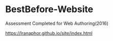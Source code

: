 # BestBefore-Website
Assessment Completed for Web Authoring(2016)

https://Iranaphor.github.io/site/index.html
